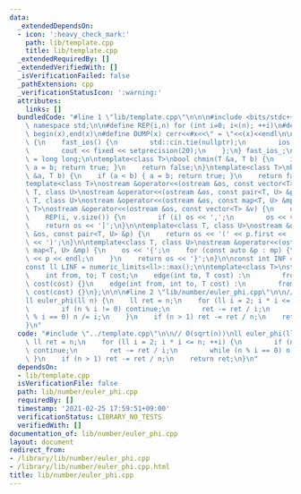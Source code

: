 ```yaml
---
data:
  _extendedDependsOn:
  - icon: ':heavy_check_mark:'
    path: lib/template.cpp
    title: lib/template.cpp
  _extendedRequiredBy: []
  _extendedVerifiedWith: []
  _isVerificationFailed: false
  _pathExtension: cpp
  _verificationStatusIcon: ':warning:'
  attributes:
    links: []
  bundledCode: "#line 1 \"lib/template.cpp\"\n\n\n#include <bits/stdc++.h>\nusing\
    \ namespace std;\n\n#define REP(i,n) for (int i=0; i<(n); ++i)\n#define ALL(x)\
    \ begin(x),end(x)\n#define DUMP(x) cerr<<#x<<\" = \"<<(x)<<endl\n\nstruct fast_ios\
    \ {\n    fast_ios() {\n        std::cin.tie(nullptr);\n        ios::sync_with_stdio(false);\n\
    \        cout << fixed << setprecision(20);\n    };\n} fast_ios_;\n\nusing ll\
    \ = long long;\n\ntemplate<class T>\nbool chmin(T &a, T b) {\n    if (a > b) {\
    \ a = b; return true; }\n    return false;\n}\ntemplate<class T>\nbool chmax(T\
    \ &a, T b) {\n    if (a < b) { a = b; return true; }\n    return false;\n}\n\n\
    template<class T>\nostream &operator<<(ostream &os, const vector<T> &v);\ntemplate<class\
    \ T, class U>\nostream &operator<<(ostream &os, const pair<T, U> &p);\ntemplate<class\
    \ T, class U>\nostream &operator<<(ostream &os, const map<T, U> &mp);\n\ntemplate<class\
    \ T>\nostream &operator<<(ostream &os, const vector<T> &v) {\n    os << '[';\n\
    \    REP(i, v.size()) {\n        if (i) os << ',';\n        os << v[i];\n    }\n\
    \    return os << ']';\n}\n\ntemplate<class T, class U>\nostream &operator<<(ostream\
    \ &os, const pair<T, U> &p) {\n    return os << '(' << p.first << ' ' << p.second\
    \ << ')';\n}\n\ntemplate<class T, class U>\nostream &operator<<(ostream &os, const\
    \ map<T, U> &mp) {\n    os << '{';\n    for (const auto &p : mp) {\n        os\
    \ << p << endl;\n    }\n    return os << '}';\n}\n\nconst int INF = numeric_limits<int>::max();\n\
    const ll LINF = numeric_limits<ll>::max();\n\ntemplate<class T>\nstruct edge {\n\
    \    int from, to; T cost;\n    edge(int to, T cost) :\n        from(-1), to(to),\
    \ cost(cost) {}\n    edge(int from, int to, T cost) :\n        from(from), to(to),\
    \ cost(cost) {}\n};\n\n\n#line 2 \"lib/number/euler_phi.cpp\"\n\n// O(sqrt(n))\n\
    ll euler_phi(ll n) {\n    ll ret = n;\n    for (ll i = 2; i * i <= n; ++i) {\n\
    \        if (n % i != 0) continue;\n        ret -= ret / i;\n        while (n\
    \ % i == 0) n /= i;\n    }\n    if (n > 1) ret -= ret / n;\n    return ret;\n\
    }\n"
  code: "#include \"../template.cpp\"\n\n// O(sqrt(n))\nll euler_phi(ll n) {\n   \
    \ ll ret = n;\n    for (ll i = 2; i * i <= n; ++i) {\n        if (n % i != 0)\
    \ continue;\n        ret -= ret / i;\n        while (n % i == 0) n /= i;\n   \
    \ }\n    if (n > 1) ret -= ret / n;\n    return ret;\n}\n"
  dependsOn:
  - lib/template.cpp
  isVerificationFile: false
  path: lib/number/euler_phi.cpp
  requiredBy: []
  timestamp: '2021-02-25 17:59:51+09:00'
  verificationStatus: LIBRARY_NO_TESTS
  verifiedWith: []
documentation_of: lib/number/euler_phi.cpp
layout: document
redirect_from:
- /library/lib/number/euler_phi.cpp
- /library/lib/number/euler_phi.cpp.html
title: lib/number/euler_phi.cpp
---
```

